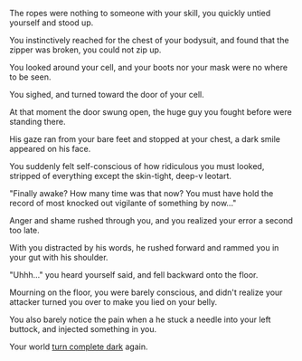 The ropes were nothing to someone with your skill, you quickly untied yourself and stood up.

You instinctively reached for the chest of your bodysuit, and found that the zipper was broken, you could not zip up.

You looked around your cell, and your boots nor your mask were no where to be seen.

You sighed, and turned toward the door of your cell.

At that moment the door swung open, the huge guy you fought before were standing there.

His gaze ran from your bare feet and stopped at your chest, a dark smile appeared on his face.

You suddenly felt self-conscious of how ridiculous you must looked, stripped of everything except the skin-tight, deep-v leotart.

"Finally awake? How many time was that now? You must have hold the record of most knocked out vigilante of something by now..." 

Anger and shame rushed through you, and you realized your error a second too late.

With you distracted by his words, he rushed forward and rammed you in your gut with his shoulder.

"Uhhh..." you heard yourself said, and fell backward onto the floor.

Mourning on the floor, you were barely conscious, and didn't realize your attacker turned you over to make you lied on your belly.

You also barely notice the pain when a he stuck a needle into your left buttock, and injected something in you.

Your world [turn complete dark](../drugged/drugged.md) again.
